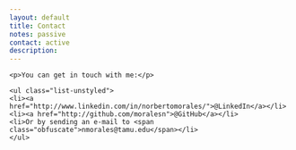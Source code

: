 ```yaml
---
layout: default
title: Contact
notes: passive
contact: active
description: 
---
```

<div class="contact">

	<p>You can get in touch with me:</p>
	
	<ul class="list-unstyled">
	<li><a href="http://www.linkedin.com/in/norbertomorales/">@LinkedIn</a></li> 
	<li><a href="http://github.com/moralesn">@GitHub</a></li>
	<li>Or by sending an e-mail to <span class="obfuscate">nmorales@tamu.edu</span></li>
	</ul>

</div>

